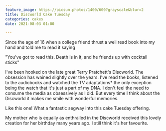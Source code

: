 ```yaml
---
feature_image: https://picsum.photos/1400/600?grayscale&blur=2
title: Discworld Cake Tuesday
categories: cakes
date: 2021-08-03 01:00

---
```

Since the age of 16 when a college friend thrust a well read book into my hand and told me to read it saying

"You've got to read this. Death is in it, and he friends up with cocktail sticks" 

I've been hooked on the late great Terry Pratchett's Discworld. The obsession has wained slightly over the years. I've read the books, listened to the audiobooks and watched the TV adaptations* the only exception being the watch that it's just a part of my DNA. I don't feel the need to consume the media as obsessively as I did. But every time I think about the Discworld it makes me smile with wonderful memories. 

Like this one! What a fantastic segway into this cake Tuesday offering. 

My mother who is equally as enthralled in the Discworld received this lovely creation for her birthday many years ago. I still think it's her favourite.
